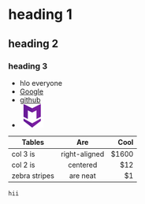 # heading 1
## heading 2
### heading 3
* hlo everyone
* [Google](https://www.google.com)
* [github](https://www.github.com)
* ![alt text](https://github.com/adam-p/markdown-here/raw/master/src/common/images/icon48.png "Logo Title Text 1")

| Tables        | Are           | Cool  |
| ------------- |:-------------:| -----:|
| col 3 is      | right-aligned | $1600 |
| col 2 is      | centered      |   $12 |
| zebra stripes | are neat      |    $1 |

```
hii
```
